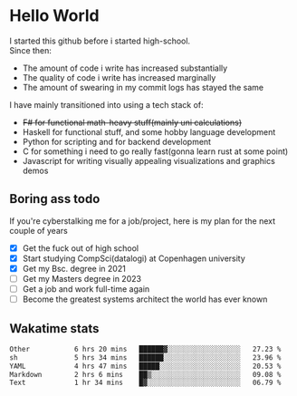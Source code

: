 # Hello World

I started this github before i started high-school.  
Since then:
- The amount of code i write has increased substantially
- The quality of code i write has increased marginally
- The amount of swearing in my commit logs has stayed the same

I have mainly transitioned into using a tech stack of:
- ~~F# for functional math-heavy stuff(mainly uni calculations)~~
- Haskell for functional stuff, and some hobby language development
- Python for scripting and for backend development
- C for something i need to go really fast(gonna learn rust at some point)
- Javascript for writing visually appealing visualizations and graphics demos

## Boring ass todo
If you're cyberstalking me for a job/project, here is my plan for the next couple of years
- [x] Get the fuck out of high school
- [x] Start studying CompSci(datalogi) at Copenhagen university
- [x] Get my Bsc. degree in 2021
- [ ] Get my Masters degree in 2023
- [ ] Get a job and work full-time again
- [ ] Become the greatest systems architect the world has ever known

## Wakatime stats
<!--START_SECTION:waka-->

```txt
Other           6 hrs 20 mins   ██████▓░░░░░░░░░░░░░░░░░░   27.23 %
sh              5 hrs 34 mins   ██████░░░░░░░░░░░░░░░░░░░   23.96 %
YAML            4 hrs 47 mins   █████░░░░░░░░░░░░░░░░░░░░   20.53 %
Markdown        2 hrs 6 mins    ██▒░░░░░░░░░░░░░░░░░░░░░░   09.08 %
Text            1 hr 34 mins    █▓░░░░░░░░░░░░░░░░░░░░░░░   06.79 %
```

<!--END_SECTION:waka-->
